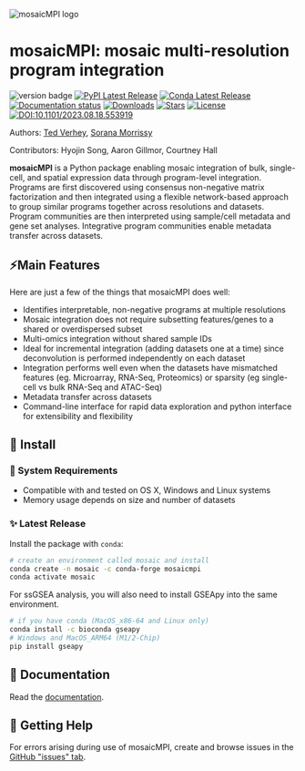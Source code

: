 ![mosaicMPI logo](https://github.com/MorrissyLab/mosaicMPI/blob/main/docs/source/_static/img/logo.png?raw=True)

# mosaicMPI: mosaic multi-resolution program integration

![version badge](https://img.shields.io/badge/version-2.4.3-blue)
[![PyPI Latest Release](https://img.shields.io/pypi/v/mosaicmpi.svg)](https://pypi.org/project/mosaicmpi/)
[![Conda Latest Release](https://img.shields.io/conda/vn/conda-forge/mosaicmpi)](https://anaconda.org/conda-forge/mosaicmpi/)
[![Documentation status](https://readthedocs.org/projects/mosaicmpi/badge/?version=latest&style=flat)](https://mosaicmpi.readthedocs.io)
[![Downloads](https://static.pepy.tech/badge/mosaicmpi)](https://pepy.tech/project/mosaicmpi)
[![Stars](https://img.shields.io/github/stars/MorrissyLab/mosaicMPI?logo=GitHub&color=yellow)](https://github.com/MorrissyLab/mosaicMPI/stargazers)
[![License](https://img.shields.io/pypi/l/mosaicmpi.svg)](https://github.com/MorrissyLab/mosaicMPI/blob/main/LICENSE)
[![DOI:10.1101/2023.08.18.553919](http://img.shields.io/badge/DOI-10.1101/2023.08.18.553919-B31B1B.svg)](https://doi.org/10.1101/2023.08.18.553919)

Authors: [Ted Verhey](https://github.com/verheytb), [Sorana Morrissy](https://github.com/ancasorana)

Contributors: Hyojin Song, Aaron Gillmor, Courtney Hall

**mosaicMPI** is a Python package enabling mosaic integration of bulk, single-cell, and spatial expression data through program-level integration.
Programs are first discovered using consensus non-negative matrix factorization and then integrated using a flexible network-based approach to
group similar programs together across resolutions and datasets. Program communities are then interpreted using sample/cell metadata and gene set analyses. Integrative program communities enable metadata transfer across datasets.

## ⚡Main Features

Here are just a few of the things that mosaicMPI does well:

- Identifies interpretable, non-negative programs at multiple resolutions
- Mosaic integration does not require subsetting features/genes to
  a shared or overdispersed subset
- Multi-omics integration without shared sample IDs
- Ideal for incremental integration (adding datasets one at a time) since
  deconvolution is performed independently on each dataset
- Integration performs well even when the datasets have mismatched features
  (eg. Microarray, RNA-Seq, Proteomics) or sparsity (eg single-cell vs bulk RNA-Seq and ATAC-Seq)
- Metadata transfer across datasets
- Command-line interface for rapid data exploration and python
  interface for extensibility and flexibility

## 🔧 Install

### 🧰 System Requirements

- Compatible with and tested on OS X, Windows and Linux systems
- Memory usage depends on size and number of datasets

### ✨ Latest Release
Install the package with `conda`:
```bash
# create an environment called mosaic and install
conda create -n mosaic -c conda-forge mosaicmpi
conda activate mosaic
```

For ssGSEA analysis, you will also need to install GSEApy into the same environment.

```bash
# if you have conda (MacOS_x86-64 and Linux only)
conda install -c bioconda gseapy
# Windows and MacOS_ARM64 (M1/2-Chip)
pip install gseapy
```

## 📖 Documentation

Read the [documentation](https://mosaicmpi.readthedocs.io/).

## 💭 Getting Help

For errors arising during use of mosaicMPI, create and browse issues in the [GitHub "issues" tab](https://github.com/MorrissyLab/mosaicMPI/issues).
